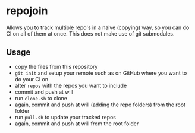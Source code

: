 # repojoin

Allows you to track multiple repo's in a naive (copying) way, so you can do CI on all of them at once.
This does not make use of git submodules.

## Usage

- copy the files from this repository
- `git init` and setup your remote such as on GitHub where you want to do your CI on
- alter `repos` with the repos you want to include
- commit and push at will
- run `clone.sh` to clone
- again, commit and push at will (adding the repo folders) from the root folder
- run `pull.sh` to update your tracked repos
- again, commit and push at will from the root folder
